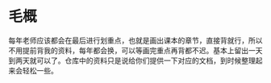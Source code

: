 # 毛概
每年老师应该都会在最后进行划重点，也就是画出课本的章节，直接背就行，所以不用提前背我的资料，每年都会换，可以等画完重点再背都不迟。基本上留出一天到两天就可以了。仓库中的资料只是说给你们提供一下对应的文档，到时候整理起来会轻松一些。
